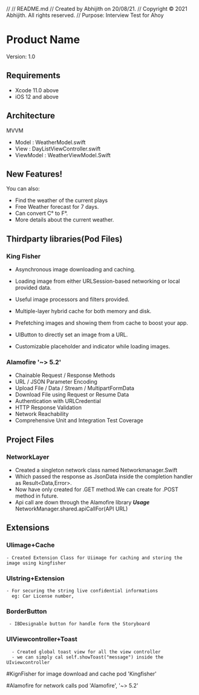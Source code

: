 //
//  README.md
//  Created by Abhijith on 20/08/21.
//  Copyright © 2021 Abhijith. All rights reserved.
// Purpose: Interview Test for Ahoy

# Product Name


Version: 1.0


## Requirements
- Xcode 11.0 above
- iOS 12 and above

## Architecture
MVVM
- Model : WeatherModel.swift
- View : DayListViewController.swift
- ViewModel : WeatherViewModel.Swift

## New Features!
You can also:
- Find the weather of the current plays 
- Free Weather forecast for 7 days.
- Can convert C° to F°.
- More details about the current weather. 

## Thirdparty libraries(Pod Files)

### King Fisher
- Asynchronous image downloading and caching.
- Loading image from either URLSession-based networking or local provided data.
- Useful image processors and filters provided.
-  Multiple-layer hybrid cache for both memory and disk.

- Prefetching images and showing them from cache to boost your app.
-  UIButton to directly set an image from a URL.
- Customizable placeholder and indicator while loading images.

### Alamofire '~> 5.2'
- Chainable Request / Response Methods
- URL / JSON Parameter Encoding
- Upload File / Data / Stream / MultipartFormData
- Download File using Request or Resume Data
- Authentication with URLCredential
- HTTP Response Validation
- Network Reachability
- Comprehensive Unit and Integration Test Coverage


## Project Files
### NetworkLayer
- Created a singleton network class named Networkmanager.Swift
- Which passed the response as JsonData inside the completion handler as Result<Data,Error>.
- Now have only created for .GET method.We can create for .POST method in future.
- Api call are down through the Alamofire library
 ***Usage***
           NetworkManager.shared.apiCallFor(API URL)


## Extensions

### UIimage+Cache
    - Created Extension Class for Uiimage for caching and storing the image using kingfisher
    
### UIstring+Extension
    - For securing the string live confidential informations
      eg: Car License number,


### BorderButton
     - IBDesignable button for handle form the Storyboard

### UIViewcontroller+Toast
      - Created global toast view for all the view controller
      - we can simply cal self.showToast("message") inside the UIviewcontroller


#KignFisher for image download and cache
      pod 'Kingfisher'

 #Alamofire for network calls
      pod 'Alamofire', '~> 5.2'
